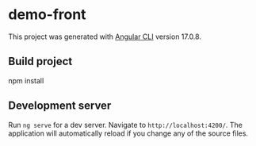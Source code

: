 # demo-front

This project was generated with [Angular CLI](https://github.com/angular/angular-cli) version 17.0.8.

## Build project

npm install

## Development server

Run `ng serve` for a dev server. Navigate to `http://localhost:4200/`. The application will automatically reload if you change any of the source files.

